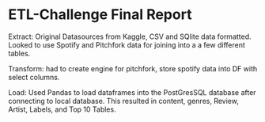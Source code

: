 # ETL-Challenge Final Report

Extract: Original Datasources from Kaggle, CSV and SQlite data formatted. Looked to use Spotify and Pitchfork data for joining into a a few different tables.


Transform: had to create engine for pitchfork, store spotify data into DF with select columns. 


Load: Used Pandas to load dataframes into the PostGresSQL database after connecting to local database. This resulted in content, genres, Review, Artist, Labels, and Top 10 Tables.
